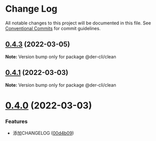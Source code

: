 # Change Log

All notable changes to this project will be documented in this file.
See [Conventional Commits](https://conventionalcommits.org) for commit guidelines.

## [0.4.3](https://github.com/der-cli/der-cli/compare/v0.4.2...v0.4.3) (2022-03-05)

**Note:** Version bump only for package @der-cli/clean





## [0.4.1](https://github.com/der-cli/der-cli/compare/v0.4.0...v0.4.1) (2022-03-03)

**Note:** Version bump only for package @der-cli/clean





# [0.4.0](https://github.com/der-cli/der-cli/compare/v0.3.3...v0.4.0) (2022-03-03)


### Features

* 添加CHANGELOG ([00d4b09](https://github.com/der-cli/der-cli/commit/00d4b09d2b31334b6ac5cd0b136074b09f245699))
